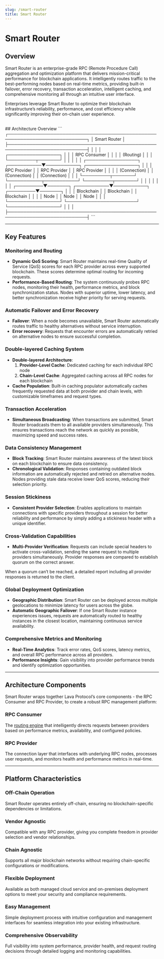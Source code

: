 ```yaml
---
slug: /smart-router
title: Smart Router
---
```

# Smart Router
## Overview

Smart Router is an enterprise-grade RPC (Remote Procedure Call) aggregation and optimization platform that delivers mission-critical performance for blockchain applications. It intelligently routes traffic to the best-performing nodes based on real-time metrics, providing built-in failover, error recovery, transaction acceleration, intelligent caching, and comprehensive monitoring all through an intuitive user interface.

Enterprises leverage Smart Router to optimize their blockchain infrastructure’s reliability, performance, and cost efficiency while significantly improving their on-chain user experience.

<br/>
## Architecture Overview
```
┌────────────────────────────────────────────────────────────────────────────┐
│                              Smart Router                                  │
├────────────────────────────────────────────────────────────────────────────┤
│                                                                            │
│                           ┌─────────────────┐                              │
│                           │   RPC Consumer  │                              │
│                           │   (Routing)     │                              │
│                           └─────────┬───────┘                              │
│                                     │                                      │
│  ┌─────────────────┐    ┌───────────▼───────────┐    ┌─────────────────┐   │
│  │  RPC Provider   │    │    RPC Provider       │    │  RPC Provider   │   │
│  │   (Connection)  │    │    (Connection)       │    │   (Connection)  │   │
│  └─────────┬───────┘    └───────────┬───────────┘    └─────────┬───────┘   │
│            │                        │                          │           │
│  ┌─────────▼───────┐    ┌───────────▼───────────┐    ┌─────────▼───────┐   │
│  │  Blockchain     │    │   Blockchain          │    │  Blockchain     │   │
│  │     Node        │    │      Node             │    │      Node       │   │
│  └─────────────────┘    └───────────────────────┘    └─────────────────┘   │
│                                                                            │
├────────────────────────────────────────────────────────────────────────────┤
```

---

## **Key Features**

### Monitoring and Routing

- **Dynamic QoS Scoring**: Smart Router maintains real-time Quality of Service (QoS) scores for each RPC provider across every supported blockchain. These scores determine optimal routing for incoming requests.
- **Performance-Based Routing**: The system continuously probes RPC nodes, monitoring their health, performance metrics, and block synchronization status. Nodes with superior uptime, lower latency, and better synchronization receive higher priority for serving requests.

### Automatic Failover and Error Recovery

- **Failover**: When a node becomes unavailable, Smart Router automatically routes traffic to healthy alternatives without service interruption.
- **Error recovery**: Requests that encounter errors are automatically retried on alternative nodes to ensure successful completion.

### Double-layered Caching System

- **Double-layered Architecture**:
    1. **Provider-Level Cache**: Dedicated caching for each individual RPC node
    2. **Chain-Level Cache**: Aggregated caching across all RPC nodes for each blockchain
- **Cache Population**: Built-in caching populator automatically caches frequently requested data at both provider and chain levels, with customizable timeframes and request types.

### Transaction Acceleration

- **Simultaneous Broadcasting**: When transactions are submitted, Smart Router broadcasts them to all available providers simultaneously. This ensures transactions reach the network as quickly as possible, maximizing speed and success rates.

### Data Consistency Management

- **Block Tracking**: Smart Router maintains awareness of the latest block on each blockchain to ensure data consistency.
- **Chronological Validation**: Responses containing outdated block information are automatically rejected and retried on alternative nodes. Nodes providing stale data receive lower QoS scores, reducing their selection priority.

### Session Stickiness

- **Consistent Provider Selection**: Enables applications to maintain connections with specific providers throughout a session for better reliability and performance by simply adding a stickiness header with a unique identifier.

### Cross-Validation Capabilities

- **Multi-Provider Verification**: Requests can include special headers to activate cross-validation, sending the same request to multiple providers simultaneously. Provider responses are compared to establish quorum on the correct answer.

When a quorum can’t be reached, a detailed report including all provider responses is returned to the client.

### Global Deployment Optimization

- **Geographic Distribution**: Smart Router can be deployed across multiple geolocations to minimize latency for users across the globe.
- **Automatic Geographic Failover**: If one Smart Router instance experiences issues, requests are automatically routed to healthy instances in the closest location, maintaining continuous service availability.

### Comprehensive Metrics and Monitoring

- **Real-Time Analytics**: Track error rates, QoS scores, latency metrics, and overall RPC performance across all providers.
- **Performance Insights**: Gain visibility into provider performance trends and identify optimization opportunities.

---


## **Architecture Components**

Smart Router wraps together Lava Protocol’s core components - the RPC Consumer and RPC Provider, to create a robust RPC management platform:

### RPC Consumer

The [routing engine](https://github.com/lavanet/lava/tree/main/protocol/rpcconsumer) that intelligently directs requests between providers based on performance metrics, availability, and configured policies.

### RPC Provider

The connection layer that interfaces with underlying RPC nodes, processes user requests, and monitors health and performance metrics in real-time.


---

## **Platform Characteristics**


### Off-Chain Operation

Smart Router operates entirely off-chain, ensuring no blockchain-specific dependencies or limitations.

### Vendor Agnostic

Compatible with any RPC provider, giving you complete freedom in provider selection and vendor relationships.

### Chain Agnostic

Supports all major blockchain networks without requiring chain-specific configurations or modifications.

### Flexible Deployment

Available as both managed cloud service and on-premises deployment options to meet your security and compliance requirements.

### Easy Management

Simple deployment process with intuitive configuration and management interfaces for seamless integration into your existing infrastructure.

### Comprehensive Observability

Full visibility into system performance, provider health, and request routing decisions through detailed logging and monitoring capabilities.










